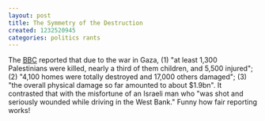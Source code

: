 ```yaml
---
layout: post
title: The Symmetry of the Destruction
created: 1232520945
categories: politics rants
---
```

The <a href="http://news.bbc.co.uk/2/hi/middle_east/7839075.stm">BBC</a> reported that due to the war in Gaza, (1) "at least 1,300 Palestinians were killed, nearly a third of them children, and 5,500 injured"; (2) "4,100 homes were totally destroyed and 17,000 others damaged"; (3) "the overall physical damage so far amounted to about $1.9bn". It contrasted that with the misfortune of an Israeli man who "was shot and seriously wounded while driving in the West Bank." Funny how fair reporting works!
